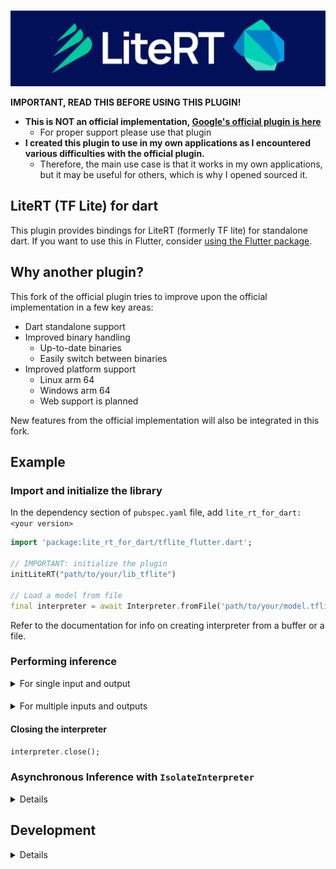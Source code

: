  <p align="center">
    <br>
    <img src="./.github/readme/lite_rt_dart.jpg"/>
    </br>
</p>

**IMPORTANT, READ THIS BEFORE USING THIS PLUGIN!**
* **This is NOT an official implementation, [Google's official plugin is here](https://pub.dev/packages/tflite_flutter)**
  * For proper support please use that plugin
* **I created this plugin to use in my own applications as I encountered various difficulties with the official plugin.**
  * Therefore, the main use case is that it works in my own applications, but it may be useful for others, which is why I opened sourced it.

## LiteRT (TF Lite) for dart

This plugin provides bindings for LiteRT (formerly TF lite) for standalone dart.
If you want to use this in Flutter, consider [using the Flutter package](https://github.com/CaptainDario/lite_rt_for_flutter/releases).

## Why another plugin?

This fork of the official plugin tries to improve upon the official implementation in a few key areas:

* Dart standalone support
* Improved binary handling
  * Up-to-date binaries
  * Easily switch between binaries
* Improved platform support
  * Linux arm 64
  * Windows arm 64
  * Web support is planned

New features from the official implementation will also be integrated in this fork.

## Example

### Import and initialize the library

In the dependency section of `pubspec.yaml` file, add `lite_rt_for_dart: <your version>`

```dart
import 'package:lite_rt_for_dart/tflite_flutter.dart';

// IMPORTANT: initialize the plugin
initLiteRT("path/to/your/lib_tflite")

// Load a model from file
final interpreter = await Interpreter.fromFile('path/to/your/model.tflite');

```

Refer to the documentation for info on creating interpreter from a buffer or a file.

### Performing inference

<details>
<summary>For single input and output</summary>

Use `void run(Object input, Object output)`.

```dart
// For ex: if input tensor shape [1,5] and type is float32
var input = [[1.23, 6.54, 7.81, 3.21, 2.22]];

// if output tensor shape [1,2] and type is float32
var output = List.filled(1*2, 0).reshape([1,2]);

// inference
interpreter.run(input, output);

// print the output
print(output);
```

</details>
  
#### 

<details>
<summary>For multiple inputs and outputs</summary>

Use `void runForMultipleInputs(List<Object> inputs, Map<int, Object> outputs)`.

```dart
var input0 = [1.23];  
var input1 = [2.43];  

// input: List<Object>
var inputs = [input0, input1, input0, input1];  

var output0 = List<double>.filled(1, 0);  
var output1 = List<double>.filled(1, 0);

// output: Map<int, Object>
var outputs = {0: output0, 1: output1};

// inference  
interpreter.runForMultipleInputs(inputs, outputs);

// print outputs
print(outputs)
```

</details>

#### Closing the interpreter

```dart
interpreter.close();
```

### Asynchronous Inference with `IsolateInterpreter`

<details>

To utilize asynchronous inference, first create your `Interpreter` and then wrap it with `IsolateInterpreter`.

```dart
final interpreter = await Interpreter.fromAsset('assets/your_model.tflite');
final isolateInterpreter =
        await IsolateInterpreter.create(address: interpreter.address);
```

Both `run` and `runForMultipleInputs` methods of `isolateInterpreter` are asynchronous:

```dart
await isolateInterpreter.run(input, output);
await isolateInterpreter.runForMultipleInputs(inputs, outputs);
```

By using `IsolateInterpreter`, the inference runs in a separate isolate. This ensures that the main isolate, responsible for UI tasks, remains unblocked and responsive.

</details>

## Development

<details>

### Generated code

This package uses [ffigen](https://pub.dev/packages/ffigen) to generate FFI bindings. To run code generation, you can use the following melos command:

```sh
melos run ffigen 
```

</details>
